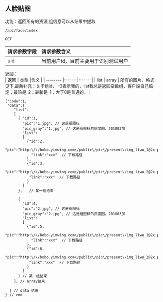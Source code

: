 ## 人脸贴图

功能：返回所有的资源,组信息可以从结果中提取
~~~
/api/face/index
~~~
~~~
GET
~~~

| 请求参数字段        | 请求参数含义  |
| -------- |:------|
|uid         |当前用户id，目前主要用于识别测试用户 |



返回：   
| 返回        | 类型 |含义  |
| -------- |:------|:------|
|   list   | array    | 所有的图片，格式见下,最新补充：关于组id， -3表示我的，list我总是返回空数组，客户端自己搞定；最热是-2；最新是-1；大于0是普通的。    |


~~~
{"code":1,
 "data":{
    "list":
    [
      { "id":1,
        "pic":"1.jpg", // 这是组图标
        "pic_gray":"1.jpg", // 这是组图标的灰度图，201803加
        "list":
        [
          {"id":2,
            "pic":"http:\/\/bobo.yimwing.com\/public\/pic\/present\/img_liwu_1@2x.png",
            "link":"xxx"  // 下载路径
          },
          {"id":3,
           "pic":"http:\/\/bobo.yimwing.com\/public\/pic\/present\/img_liwu_2@2x.png",
           "link":"xxx"  // 下载路径
          }
        ]
      },   // 某一组结束
      
      {
        "id":4,
        "pic":"2.jpg", // 这是组图标
        "pic_gray":"2.jpg", // 这是组图标的灰度图，201803加
        "list":
        [
          {"id":5,
            "pic":"http:\/\/bobo.yimwing.com\/public\/pic\/present\/img_liwu_1@2x.png",
            "link":"xxx"  // 下载路径
          },
          {"id":6,
           "pic":"http:\/\/bobo.yimwing.com\/public\/pic\/present\/img_liwu_2@2x.png",
           "link":"xxx"  // 下载路径
          }
        ]
      } // 某一组结束
    ], // array结束
    
  } // data 结束
} // end
~~~







